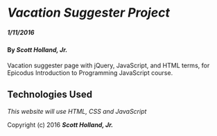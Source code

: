 # _Vacation Suggester Project_

##### _1/11/2016_

#### By _**Scott Holland, Jr.**_

Vacation suggester page with jQuery, JavaScript, and HTML terms, for Epicodus Introduction to Programming JavaScript course.

## Technologies Used

_This website will use HTML, CSS and JavaScript_

Copyright (c) 2016 **_Scott Holland, Jr._**
